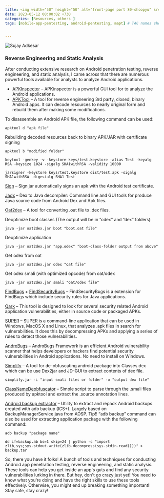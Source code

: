 ```yaml
---
title: <img width="50" height="50" alt="front-page port 80-shoopyu" src="https://github.com/thelocalh0st/thelocalh0st.github.io/assets/125783410/58bcabff-74d0-44dc-bda0-3c54df87e14e"> Reverse engineering and Static analysis for Mobile Pentesting
date: 2023-05-12 00:00:02 +730
categories: [Resources, others ]
tags: [mobile-app-pentesting, android-pentesting, mapt] # TAG names should always be lowercase


---
```







![Sujay Adkesar](https://github.com/thelocalh0st/thelocalh0st.github.io/assets/125783410/58bcabff-74d0-44dc-bda0-3c54df87e14e)


### Reverse Engineering and Static Analysis

After conducting extensive research on Android penetration testing, reverse engineering, and static analysis, I came across that there are numerous powerful tools available for analysts to analyze Android applications.

  

-   [APKInspector](https://github.com/honeynet/apkinspector/) – APKinspector is a powerful GUI tool for to analyze the Android applications.
-   [APKTool](http://ibotpeaches.github.io/Apktool/) – A tool for reverse engineering 3rd party, closed, binary Android apps. It can decode resources to nearly original form and rebuild them after making some modifications.

  

To disassemble an Android APK file, the following command can be used:

```
apktool d "apk file"
```

  

Rebuilding decoded resources back to binary APK/JAR with certificate signing

  

```
apktool b "modified folder"
```

  

```
keytool -genkey -v -keystore keys/test.keystore -alias Test -keyalg RSA -keysize 1024 -sigalg SHA1withRSA -validity 10000
```

  

  

```
jarsigner -keystore keys/test.keystore dist/test.apk -sigalg SHA1withRSA -digestalg SHA1 Test
```

  

[Sign](https://github.com/appium/sign) – Sign.jar automatically signs an apk with the Android test certificate.

[Jadx](https://github.com/skylot/jadx) – Dex to Java decompiler: Command line and GUI tools for produce Java source code from Android Dex and Apk files.

[Oat2dex](https://github.com/testwhat/SmaliEx) – A tool for converting .oat file to .dex files.

Deoptimize boot classes (The output will be in “odex” and “dex” folders)

  

```
java -jar oat2dex.jar boot "boot.oat file"
```

  

Deoptimize application

  

```
java -jar oat2dex.jar "app.odex" "boot-class-folder output from above"
```

  

Get odex from oat

```
java -jar oat2dex.jar odex "oat file"
```

  

Get odex smali (with optimized opcode) from oat/odex

  

```
java -jar oat2dex.jar smali "oat/odex file"
```

  

[FindBugs](http://findbugs.sourceforge.net/) + [FindSecurityBugs](http://h3xstream.github.io/find-sec-bugs/) – FindSecurityBugs is a extension for FindBugs which include security rules for Java applications.

[Qark](https://github.com/linkedin/qark) – This tool is designed to look for several security related Android application vulnerabilities, either in source code or packaged APKs.

[SUPER](https://github.com/SUPERAndroidAnalyzer/super) – SUPER is a command-line application that can be used in Windows, MacOS X and Linux, that analyzes .apk files in search for vulnerabilities. It does this by decompressing APKs and applying a series of rules to detect those vulnerabilities.

[AndroBugs](https://github.com/AndroBugs/AndroBugs_Framework) – AndroBugs Framework is an efficient Android vulnerability scanner that helps developers or hackers find potential security vulnerabilities in Android applications. No need to install on Windows.

[Simplify](https://github.com/CalebFenton/simplify) – A tool for de-obfuscating android package into Classes.dex which can be use Dex2jar and JD-GUI to extract contents of dex file.

  

```
simplify.jar -i "input smali files or folder" -o "output dex file"
```

  

[ClassNameDeobfuscator](https://github.com/HamiltonianCycle/ClassNameDeobfuscator) – Simple script to parse through the .smali files produced by apktool and extract the .source annotation lines.

[Android backup extractor](https://github.com/nelenkov/android-backup-extractor) – Utility to extract and repack Android backups created with adb backup (ICS+). Largely based on BackupManagerService.java from AOSP. Tip!! “adb backup” command can also be used for extracting application package with the following command:

  

```
adb backup "package name"
```

  

  

```
dd if=backup.ab bs=1 skip=24 | python -c "import zlib,sys;sys.stdout.write(zlib.decompress(sys.stdin.read()))" > backup.tar
```

  

So, there you have it folks! A bunch of tools and techniques for conducting Android app penetration testing, reverse engineering, and static analysis. These tools can help you get inside an app's guts and find any security vulnerabilities lurking in there. But hey, don't go crazy just yet! You need to know what you're doing and have the right skills to use these tools effectively. Otherwise, you might end up breaking something important! Stay safe, stay crazy!
